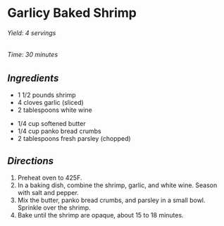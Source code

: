 # Garlicy Baked Shrimp

######  Yield: 4 servings
######  Time:  30 minutes

##  *Ingredients*
- 1 1/2 pounds shrimp
- 4 cloves garlic (sliced)
- 2 tablespoons white wine
<!--  -->
- 1/4 cup softened butter
- 1/4 cup panko bread crumbs
- 2 tablespoons fresh parsley (chopped)

##  *Directions*
1. Preheat oven to 425F.
2. In a baking dish, combine the shrimp, garlic, and white wine. Season with salt and pepper.
3. Mix the butter, panko bread crumbs, and parsley in a small bowl. Sprinkle over the shrimp.
4. Bake until the shrimp are opaque, about 15 to 18 minutes.
